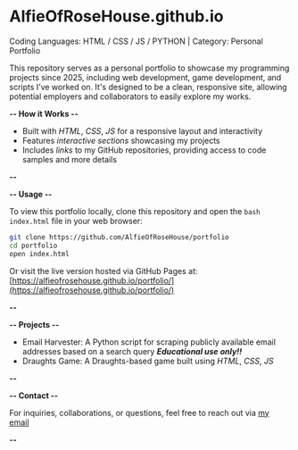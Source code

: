 # AlfieOfRoseHouse.github.io
Coding Languages: HTML / CSS / JS / PYTHON | Category: Personal Portfolio

This repository serves as a personal portfolio to showcase my programming projects since 2025, including web development, game development, and scripts I’ve worked on. It's designed to be a clean, responsive site, allowing potential employers and collaborators to easily explore my works.

**-- How it Works --**

- Built with _HTML_, _CSS_, _JS_ for a responsive layout and interactivity
- Features _interactive sections_ showcasing my projects
- Includes _links_ to my GitHub repositories, providing access to code samples and more details

**--**

**-- Usage --**

To view this portfolio locally, clone this repository and open the ```bash index.html``` file in your web browser:
```bash
git clone https://github.com/AlfieOfRoseHouse/portfolio
cd portfolio
open index.html
```
Or visit the live version hosted via GitHub Pages at:
[https://alfieofrosehouse.github.io/portfolio/](https://alfieofrosehouse.github.io/portfolio/)

**--**

**-- Projects --**

- Email Harvester: A Python script for scraping publicly available email addresses based on a search query **_Educational use only!!_**
- Draughts Game: A Draughts-based game built using _HTML_, _CSS_, _JS_

**--**

**-- Contact --**

For inquiries, collaborations, or questions, feel free to reach out via [my email](mailto:alfiewpearce@gmail.com)

**--**
